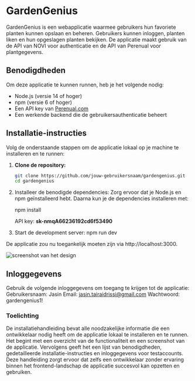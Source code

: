 # GardenGenius

GardenGenius is een webapplicatie waarmee gebruikers hun favoriete planten kunnen opslaan en beheren. Gebruikers kunnen inloggen, planten liken en hun opgeslagen planten bekijken. De applicatie maakt gebruik van de API van NOVI voor authenticatie en de API van Perenual voor plantgegevens. 

## Benodigdheden

Om deze applicatie te kunnen runnen, heb je het volgende nodig:

- Node.js (versie 14 of hoger)
- npm (versie 6 of hoger)
- Een API key van [Perenual.com](https://perenual.com/docs/api) 
- Een werkende backend die de gebruikersauthenticatie beheert 

## Installatie-instructies

Volg de onderstaande stappen om de applicatie lokaal op je machine te installeren en te runnen:

1. **Clone de repository:**
   ```bash
   git clone https://github.com/jouw-gebruikersnaam/gardengenius.git
   cd gardengenius

2. Installeer de benodigde dependencies:
Zorg ervoor dat je Node.js en npm geïnstalleerd hebt. Daarna kun je de dependencies installeren met:

   npm install

   API key: **sk-nmqA66236192cd6f53490**




3. Start de development server:
   npm run dev

De applicatie zou nu toegankelijk moeten zijn via http://localhost:3000.

![screenshot van het design](GardenGenius.jpg)

## Inloggegevens
Gebruik de volgende inloggegevens om toegang te krijgen tot de applicatie:
Gebruikersnaam: Jasin
Email: jasin.tairaidrissi@gmail.com
Wachtwoord: gardengenius1!

### Toelichting 
De installatiehandleiding bevat alle noodzakelijke informatie die een ontwikkelaar nodig heeft om de applicatie lokaal te installeren en te runnen. Het begint met een overzicht van de functionaliteit en een screenshot van de applicatie. Vervolgens geeft het een lijst van benodigdheden, gedetailleerde installatie-instructies en inloggegevens voor testaccounts. Deze handleiding zorgt ervoor dat zelfs een ontwikkelaar zonder ervaring binnen het frontend-landschap de applicatie succesvol kan opzetten en gebruiken.



